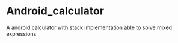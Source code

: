 # Android_calculator
A android calculator with stack implementation able to solve mixed expressions

